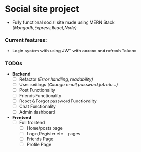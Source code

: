 # Social site project

- Fully functional social site made using MERN Stack _(Mongodb,Express,React,Node)_

### Current features:

- Login system with using JWT with access and refresh Tokens

### TODOs

- **Backend**
  - [ ] Refactor _(Error handling, readability)_
  - [ ] User settings _(Change email,password,job etc...)_
  - [ ] Post Functionality
  - [ ] Friends Functionality
  - [ ] Reset & Forgot password Functionality
  - [ ] Chat Functionality
  - [ ] Admin dashboard
- **Frontend**
  - [ ] Full frontend
    - [ ] Home/posts page
    - [ ] Login,Register etc... pages
    - [ ] Friends Page
    - [ ] Profile Page
